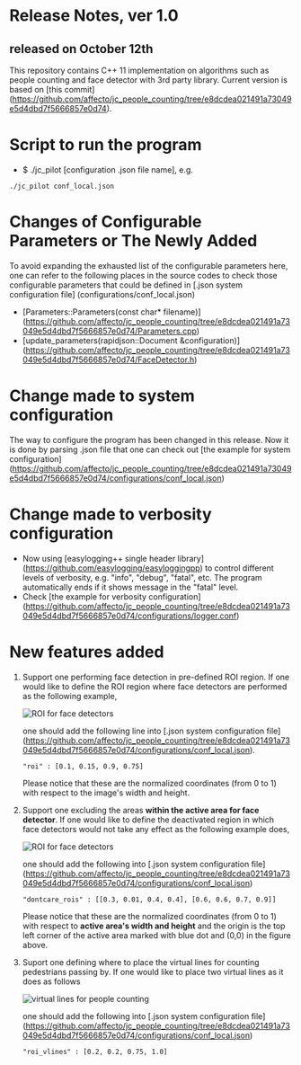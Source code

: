 # Release Notes, ver 1.0
## released on October 12th 

This repository contains C++ 11 implementation on algorithms such as people counting
and face detector with 3rd party library. Current version is based on [this commit] 
(https://github.com/affecto/jc_people_counting/tree/e8dcdea021491a73049e5d4dbd7f5666857e0d74).

# Script to run the program
* $ ./jc_pilot [configuration .json file name], e.g.
``` 
./jc_pilot conf_local.json 
```
# Changes of Configurable Parameters or The Newly Added
To avoid expanding the exhausted list of the configurable parameters here,
one can refer to the following places in the source codes to check those 
configurable parameters that could be defined in [.json system configuration file] (configurations/conf_local.json)
* [Parameters::Parameters(const char* filename)] (https://github.com/affecto/jc_people_counting/tree/e8dcdea021491a73049e5d4dbd7f5666857e0d74/Parameters.cpp)
* [update_parameters(rapidjson::Document &configuration)] (https://github.com/affecto/jc_people_counting/tree/e8dcdea021491a73049e5d4dbd7f5666857e0d74/FaceDetector.h)

# Change made to system configuration
The way to configure the program has been changed in this release. Now it is done 
by parsing .json file that one can check out [the example for system configuration] (https://github.com/affecto/jc_people_counting/tree/e8dcdea021491a73049e5d4dbd7f5666857e0d74/configurations/conf_local.json)

# Change made to verbosity configuration
* Now using [easylogging++ single header library] (https://github.com/easylogging/easyloggingpp) to control different levels of verbosity, 
e.g. "info", "debug", "fatal", etc. The program automatically ends if it shows message
in the "fatal" level.
* Check [the example for verbosity configuration] (https://github.com/affecto/jc_people_counting/tree/e8dcdea021491a73049e5d4dbd7f5666857e0d74/configurations/logger.conf)

# New features added
1. Support one performing face detection in pre-defined ROI region.
If one would like to define the ROI region where face detectors are performed as the
following example, 

    ![ROI for face detectors](https://github.com/affecto/jc_people_counting/blob/e8dcdea021491a73049e5d4dbd7f5666857e0d74/doc_images/fd_roi.png)

    one should add the following line into [.json system configuration file] (https://github.com/affecto/jc_people_counting/tree/e8dcdea021491a73049e5d4dbd7f5666857e0d74/configurations/conf_local.json).

    ``` 
    "roi" : [0.1, 0.15, 0.9, 0.75] 
    ``` 
    Please notice that these are the normalized coordinates (from 0 to 1) with respect 
    to the image's width and height.

2. Support one excluding the areas **within the active area for face detector**. 
If one would like to define the deactivated region in which face detectors would not
take any effect as the following example does, 

    ![ROI for face detectors](https://github.com/affecto/jc_people_counting/blob/e8dcdea021491a73049e5d4dbd7f5666857e0d74/doc_images/fd_dcroi.png)

    one should add the following into [.json system configuration file] (https://github.com/affecto/jc_people_counting/tree/e8dcdea021491a73049e5d4dbd7f5666857e0d74/configurations/conf_local.json) 
    ```
    "dontcare_rois" : [[0.3, 0.01, 0.4, 0.4], [0.6, 0.6, 0.7, 0.9]]
    ```
    
    Please notice that these are the normalized coordinates (from 0 to 1) with respect 
    to **active area's width and height** and the origin is the top left corner of 
    the active area marked with blue dot and (0,0) in the figure above.

3. Suport one defining where to place the virtual lines for counting pedestrians
passing by. If one would like to place two virtual lines as it does as follows

    ![virtual lines for people counting](https://github.com/affecto/jc_people_counting/blob/e8dcdea021491a73049e5d4dbd7f5666857e0d74/doc_images/roi_vlines.png)

    one should add the following into [.json system configuration file] (https://github.com/affecto/jc_people_counting/tree/e8dcdea021491a73049e5d4dbd7f5666857e0d74/configurations/conf_local.json)
    ```
    "roi_vlines" : [0.2, 0.2, 0.75, 1.0]
    ```